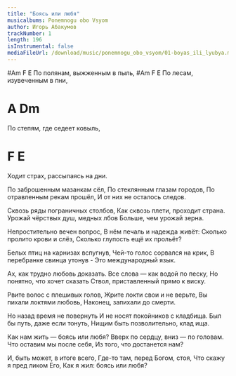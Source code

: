 ```yaml
---
title: "Боясь или любя"
musicalbums: Ponemnogu obo Vsyom
author: Игорь Абакумов
trackNumber: 1
length: 196
isInstrumental: false
mediaFileUrl: /download/music/ponemnogu_obo_vsyom/01-boyas_ili_lyubya.mp3
---
```


#Am           F           E
По полянам, выжженным в пыль,
#Am            F           E
По лесам, изувеченным в пни,
#       A          Dm
По степям, где седеет ковыль,
# F                 E
Ходит страх, рассыпаясь на дни.

По заброшенным мазанкам сёл,
По стеклянным глазам городов,
По отравленным рекам прошёл,
И от них не осталось следов.

Сквозь ряды пограничных столбов,
Как сквозь плети, проходит страна.
Урожай чёрствых душ, медных лбов
Больше, чем урожай зерна.

Непростительно вечен вопрос,
В нём печаль и надежда живёт:
Сколько пролито крови и слёз,
Сколько глупость ещё их прольёт?

Белых птиц на карнизах вспугнув,
Чей-то голос сорвался на крик,
В перебранке свинца утонув -
Это международный язык.

Ах, как трудно любовь доказать.
Все слова — как водой по песку,
Но понятно, что хочет сказать
Ствол, приставленный прямо к виску.

Рвите волос с плешивых голов,
Жрите локти свои и не верьте,
Вы пихали локтями любовь,
Наконец, запихали до смерти.

Но назад время не повернуть
И не носят покойников с кладбища.
Был бы путь, даже если тонуть,
Нищим быть позволительно, клад ища.

Как нам жить — боясь или любя?
Вверх по сердцу, вниз — по головам.
Что оставим мы после себя,
Из того, что достанется нам?

И, быть может, в итоге всего,
Где-то там, перед Богом, стоя,
Что скажу я пред ликом Его,
Как я жил: боясь или любя?
